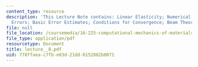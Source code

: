 ```yaml
---
content_type: resource
description: 'This Lecture Note contains: Linear Elasticity; Numerical Integration
  Errors; Basic Error Estimates; Conditions for Convergence; Beam Theory; Patch Test.'
file: null
file_location: /coursemedia/16-225-computational-mechanics-of-materials-fall-2003/778ffaeac7fbe63d21dd6152082b0071_lecture__8.pdf
file_type: application/pdf
resourcetype: Document
title: lecture__8.pdf
uid: 778ffaea-c7fb-e63d-21dd-6152082b0071
---
```

